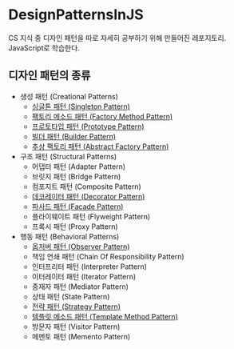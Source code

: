 # DesignPatternsInJS
CS 지식 중 디자인 패턴을 따로 자세히 공부하기 위해 만들어진 레포지토리. JavaScript로 학습한다.

## 디자인 패턴의 종류
- 생성 패턴 (Creational Patterns)
  - [싱글톤 패턴 (Singleton Pattern)](https://github.com/kuman514/DesignPatternsInJS/blob/main/creational/singleton.js)
  - [팩토리 메소드 패턴 (Factory Method Pattern)](https://github.com/kuman514/DesignPatternsInJS/blob/main/creational/factory-method.js)
  - [프로토타입 패턴 (Prototype Pattern)](https://github.com/kuman514/DesignPatternsInJS/blob/main/creational/prototype.js)
  - [빌더 패턴 (Builder Pattern)](https://github.com/kuman514/DesignPatternsInJS/blob/main/creational/builder.js)
  - [추상 팩토리 패턴 (Abstract Factory Pattern)](https://github.com/kuman514/DesignPatternsInJS/blob/main/creational/abstract-factory.js)
- 구조 패턴 (Structural Patterns)
  - 어댑터 패턴 (Adapter Pattern)
  - 브릿지 패턴 (Bridge Pattern)
  - 컴포지트 패턴 (Composite Pattern)
  - [데코레이터 패턴 (Decorator Pattern)](https://github.com/kuman514/DesignPatternsInJS/blob/main/structural/decorator.js)
  - [파사드 패턴 (Facade Pattern)](https://github.com/kuman514/DesignPatternsInJS/blob/main/structural/facade.js)
  - 플라이웨이트 패턴 (Flyweight Pattern)
  - 프록시 패턴 (Proxy Pattern)
- 행동 패턴 (Behavioral Patterns)
  - [옵저버 패턴 (Observer Pattern)](https://github.com/kuman514/DesignPatternsInJS/blob/main/behavioral/observer.js)
  - 책임 연쇄 패턴 (Chain Of Responsibility Pattern)
  - 인터프리터 패턴 (Interpreter Pattern)
  - 이터레이터 패턴 (Iterator Pattern)
  - 중재자 패턴 (Mediator Pattern)
  - 상태 패턴 (State Pattern)
  - [전략 패턴 (Strategy Pattern)](https://github.com/kuman514/DesignPatternsInJS/blob/main/behavioral/strategy.js)
  - [템플릿 메소드 패턴 (Template Method Pattern)](https://github.com/kuman514/DesignPatternsInJS/blob/main/behavioral/template-method.js)
  - 방문자 패턴 (Visitor Pattern)
  - 메멘토 패턴 (Memento Pattern)

